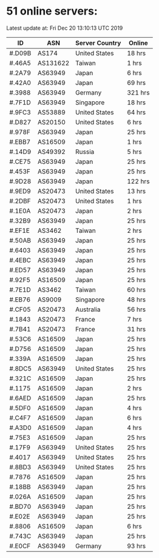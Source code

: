 # 51 online servers:

Latest update at: Fri Dec 20 13:10:13 UTC 2019

| ID | ASN | Server Country | Online |
| -- | --- | -------------- | ------ |
| #.D09B | AS174 | United States | 18 hrs |
| #.46A5 | AS131622 | Taiwan | 1 hrs |
| #.2A79 | AS63949 | Japan | 6 hrs |
| #.42A0 | AS63949 | Japan | 69 hrs |
| #.3988 | AS63949 | Germany | 321 hrs |
| #.7F1D | AS63949 | Singapore | 18 hrs |
| #.9FC3 | AS53889 | United States | 64 hrs |
| #.D827 | AS20150 | United States | 6 hrs |
| #.978F | AS63949 | Japan | 25 hrs |
| #.EBB7 | AS16509 | Japan | 1 hrs |
| #.14D9 | AS49392 | Russia | 5 hrs |
| #.CE75 | AS63949 | Japan | 25 hrs |
| #.453F | AS63949 | Japan | 25 hrs |
| #.9D28 | AS63949 | Japan | 122 hrs |
| #.9ED9 | AS20473 | United States | 13 hrs |
| #.2DBF | AS20473 | United States | 1 hrs |
| #.1E0A | AS20473 | Japan | 2 hrs |
| #.32B9 | AS63949 | Japan | 25 hrs |
| #.EF1E | AS3462 | Taiwan | 2 hrs |
| #.50AB | AS63949 | Japan | 25 hrs |
| #.6403 | AS63949 | Japan | 25 hrs |
| #.4EBC | AS63949 | Japan | 25 hrs |
| #.ED57 | AS63949 | Japan | 25 hrs |
| #.92F5 | AS16509 | Japan | 25 hrs |
| #.7E1D | AS3462 | Taiwan | 60 hrs |
| #.EB76 | AS9009 | Singapore | 48 hrs |
| #.CF05 | AS20473 | Australia | 56 hrs |
| #.1843 | AS20473 | France | 7 hrs |
| #.7B41 | AS20473 | France | 31 hrs |
| #.53C6 | AS16509 | Japan | 25 hrs |
| #.D756 | AS16509 | Japan | 25 hrs |
| #.339A | AS16509 | Japan | 25 hrs |
| #.8DC5 | AS63949 | United States | 25 hrs |
| #.321C | AS16509 | Japan | 25 hrs |
| #.1175 | AS16509 | Japan | 2 hrs |
| #.6AED | AS16509 | Japan | 25 hrs |
| #.5DF0 | AS16509 | Japan | 4 hrs |
| #.C4F7 | AS16509 | Japan | 6 hrs |
| #.A3D0 | AS16509 | Japan | 4 hrs |
| #.75E3 | AS16509 | Japan | 25 hrs |
| #.17F9 | AS63949 | United States | 25 hrs |
| #.4017 | AS63949 | United States | 25 hrs |
| #.8BD3 | AS63949 | United States | 25 hrs |
| #.7876 | AS16509 | Japan | 25 hrs |
| #.18BB | AS63949 | Japan | 25 hrs |
| #.026A | AS16509 | Japan | 25 hrs |
| #.BD70 | AS63949 | Japan | 25 hrs |
| #.E02E | AS63949 | Japan | 25 hrs |
| #.8806 | AS16509 | Japan | 6 hrs |
| #.743C | AS63949 | Japan | 25 hrs |
| #.E0CF | AS63949 | Germany | 93 hrs |

